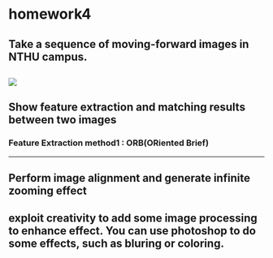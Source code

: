 # homework4

## Take a sequence of moving-forward images in NTHU campus.
![](https://i.imgur.com/GKYU4s2.png)
---
## Show feature extraction and matching results between two images
### Feature Extraction method1 : ORB(ORiented Brief)
---
## Perform image alignment and generate infinite zooming effect


## exploit creativity to add some image processing to enhance effect. You can use photoshop to do some effects, such as bluring or coloring.





